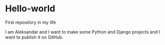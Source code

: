 # Hello-world
First repository in my life

I am Aleksandar and I want to make some Python and Django projects and I want to publish it on GitHub.
